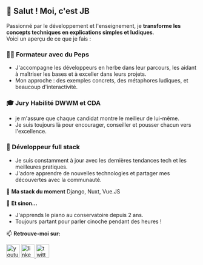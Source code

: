 ## 👋 Salut ! Moi, c'est JB

Passionné par le développement et l'enseignement, je **transforme les concepts techniques en explications simples et ludiques**.  
Voici un aperçu de ce que je fais :

### 🧑‍🏫 Formateur avec du Peps
- J'accompagne les développeurs en herbe dans leur parcours, les aidant à maîtriser les bases et à exceller dans leurs projets.
- Mon approche : des exemples concrets, des métaphores ludiques, et beaucoup d'interactivité.

### 🎓 Jury Habilité DWWM et CDA
- je m'assure que chaque candidat montre le meilleur de lui-même.
- Je suis toujours là pour encourager, conseiller et pousser chacun vers l'excellence.

### 🌱 Développeur full stack
- Je suis constamment à jour avec les dernières tendances tech et les meilleures pratiques.
- J'adore apprendre de nouvelles technologies et partager mes découvertes avec la communauté.

🔧 **Ma stack du moment**
Django, Nuxt, Vue.JS

🌟 **Et sinon...**
- J'apprends le piano au conservatoire depuis 2 ans.
- Toujours partant pour parler cinoche pendant des heures !

📫 **Retrouve-moi sur:**
<div align="left">
  <a href="https://www.youtube.com/@levillageducode"><img src="https://img.shields.io/static/v1?message=Youtube&logo=youtube&label=&color=FF0000&logoColor=white&labelColor=&style=for-the-badge" height="35" alt="youtube logo"  /></a>
  <a href="https://www.linkedin.com/in/jblavisse/"><img src="https://img.shields.io/static/v1?message=LinkedIn&logo=linkedin&label=&color=0077B5&logoColor=white&labelColor=&style=for-the-badge" height="35" alt="linkedin logo"  />
  <a href="https://x.com/jblavisse"><img src="https://img.shields.io/static/v1?message=Twitter&logo=twitter&label=&color=181919&logoColor=white&labelColor=&style=for-the-badge" height="35" alt="twitter logo"  />
</div>

